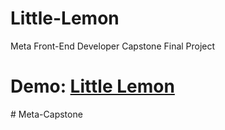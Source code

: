 # Little-Lemon
Meta Front-End Developer Capstone Final Project

# Demo: [Little Lemon](https://shahandfahad.github.io/Little-Lemon/)
#   M e t a - C a p s t o n e  
 